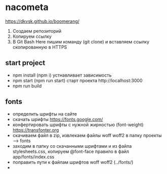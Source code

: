 # nacometa
https://dkvsk.github.io/boomerang/

1. Создаем репозиторий
2. Копируем ссылку
3. В Git Bash Here пишим команду (git clone) и вставляем ссылку скопированную в HTTPS

## start project 
- npm install (npm i) устнавливает зависимость 
- npm start (npm run start) старт проекта  http://localhost:3000
- npm run build 

## fonts 
- определить шрифты на сайте
- скачать шрифты https://fonts.google.com/
- конфертировать шрифты с нужной жирностью (font-weight) https://transfonter.org
- скачиваем файл в zip, извлекаем файлы woff woff2 в папку проекты --> fonts
- заходим в  папку со скачанными шрифтами и из файла stylesheets.css, копируем @font-face правило в файл app/fonts/index.css 
- поправить пути к файлам шрифтов woff woff2 (../fonts/)
- 
